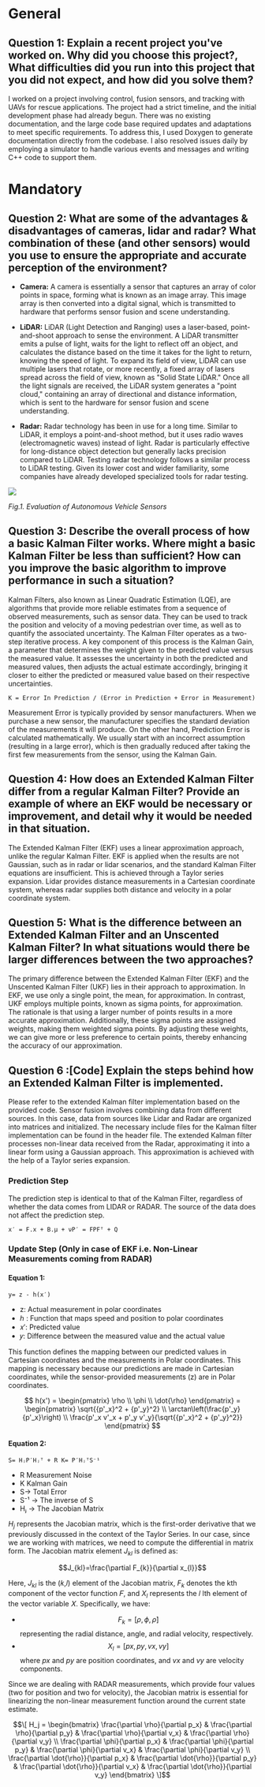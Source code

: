 # General
## Question 1: Explain a recent project you've worked on. Why did you choose this project?, What difficulties did you run into this project that you did not expect, and how did you solve them?

I worked on a project involving control, fusion sensors, and tracking with UAVs for rescue applications. The project had a strict timeline, and the initial development phase had already begun. There was no existing documentation, and the large code base required updates and adaptations to meet specific requirements. To address this, I used Doxygen to generate documentation directly from the codebase. I also resolved issues daily by employing a simulator to handle various events and messages and writing C++ code to support them.

# Mandatory
## Question 2: What are some of the advantages & disadvantages of cameras, lidar and radar? What combination of these (and other sensors) would you use to ensure the appropriate and accurate perception of the environment?

* **Camera:** A camera is essentially a sensor that captures an array of color points in space, forming what is known as an image array. This image array is then converted into a digital signal, which is transmitted to hardware that performs sensor fusion and scene understanding.

* **LiDAR:** LiDAR (Light Detection and Ranging) uses a laser-based, point-and-shoot approach to sense the environment. A LiDAR transmitter emits a pulse of light, waits for the light to reflect off an object, and calculates the distance based on the time it takes for the light to return, knowing the speed of light. To expand its field of view, LiDAR can use multiple lasers that rotate, or more recently, a fixed array of lasers spread across the field of view, known as "Solid State LiDAR." Once all the light signals are received, the LiDAR system generates a "point cloud," containing an array of directional and distance information, which is sent to the hardware for sensor fusion and scene understanding.

* **Radar:** Radar technology has been in use for a long time. Similar to LiDAR, it employs a point-and-shoot method, but it uses radio waves (electromagnetic waves) instead of light. Radar is particularly effective for long-distance object detection but generally lacks precision compared to LiDAR. Testing radar technology follows a similar process to LiDAR testing. Given its lower cost and wider familiarity, some companies have already developed specialized tools for radar testing.

![](https://github.com/1Px-Vision/Vision-Based-Off-Road-Hazard-Detection-for-Freespace-Navigation/blob/main/Autonomous-Systems-Interview-Practice-Project/Sensor_Fusion_Table.jpg)

*Fig.1. Evaluation of Autonomous Vehicle Sensors*

## Question 3: Describe the overall process of how a basic Kalman Filter works. Where might a basic Kalman Filter be less than sufficient? How can you improve the basic algorithm to improve performance in such a situation?

Kalman Filters, also known as Linear Quadratic Estimation (LQE), are algorithms that provide more reliable estimates from a sequence of observed measurements, such as sensor data. They can be used to track the position and velocity of a moving pedestrian over time, as well as to quantify the associated uncertainty. The Kalman Filter operates as a two-step iterative process. A key component of this process is the Kalman Gain, a parameter that determines the weight given to the predicted value versus the measured value. It assesses the uncertainty in both the predicted and measured values, then adjusts the actual estimate accordingly, bringing it closer to either the predicted or measured value based on their respective uncertainties.

````
K = Error In Prediction / (Error in Prediction + Error in Measurement)
````

Measurement Error is typically provided by sensor manufacturers. When we purchase a new sensor, the manufacturer specifies the standard deviation of the measurements it will produce. On the other hand, Prediction Error is calculated mathematically. We usually start with an incorrect assumption (resulting in a large error), which is then gradually reduced after taking the first few measurements from the sensor, using the Kalman Gain.

## Question 4: How does an Extended Kalman Filter differ from a regular Kalman Filter? Provide an example of where an EKF would be necessary or improvement, and detail why it would be needed in that situation.

The Extended Kalman Filter (EKF) uses a linear approximation approach, unlike the regular Kalman Filter. EKF is applied when the results are not Gaussian, such as in radar or lidar scenarios, and the standard Kalman Filter equations are insufficient. This is achieved through a Taylor series expansion. Lidar provides distance measurements in a Cartesian coordinate system, whereas radar supplies both distance and velocity in a polar coordinate system.

## Question 5: What is the difference between an Extended Kalman Filter and an Unscented Kalman Filter? In what situations would there be larger differences between the two approaches?

The primary difference between the Extended Kalman Filter (EKF) and the Unscented Kalman Filter (UKF) lies in their approach to approximation. In EKF, we use only a single point, the mean, for approximation. In contrast, UKF employs multiple points, known as sigma points, for approximation. The rationale is that using a larger number of points results in a more accurate approximation. Additionally, these sigma points are assigned weights, making them weighted sigma points. By adjusting these weights, we can give more or less preference to certain points, thereby enhancing the accuracy of our approximation.

## Question 6 :[Code] Explain the steps behind how an Extended Kalman Filter is implemented.

Please refer to the extended Kalman filter implementation based on the provided code. Sensor fusion involves combining data from different sources. In this case, data from sources like Lidar and Radar are organized into matrices and initialized. The necessary include files for the Kalman filter implementation can be found in the header file. The extended Kalman filter processes non-linear data received from the Radar, approximating it into a linear form using a Gaussian approach. This approximation is achieved with the help of a Taylor series expansion.

### Prediction Step
The prediction step is identical to that of the Kalman Filter, regardless of whether the data comes from LIDAR or RADAR. The source of the data does not affect the prediction step.

````
x′ = F.x + B.μ + νP′ = FPFᵀ + Q
````

### Update Step (Only in case of EKF i.e. Non-Linear Measurements coming from RADAR)

#### Equation 1:

````
y= z - h(x′)
````
* z: Actual measurement in polar coordinates
* ℎ : Function that maps speed and position to polar coordinates
* 𝑥′: Predicted value
* 𝑦: Difference between the measured value and the actual value

This function defines the mapping between our predicted values in Cartesian coordinates and the measurements in Polar coordinates. This mapping is necessary because our predictions are made in Cartesian coordinates, while the sensor-provided measurements (z) are in Polar coordinates.

$$
h(x') = 
\begin{pmatrix}
\rho \\
\phi \\
\dot{\rho}
\end{pmatrix} = 
\begin{pmatrix}
\sqrt{{p'_x}^2 + {p'_y}^2} \\
\arctan\left(\frac{p'_y}{p'_x}\right) \\
\frac{p'_x v'_x + p'_y v'_y}{\sqrt{{p'_x}^2 + {p'_y}^2}}
\end{pmatrix}
$$

#### Equation 2:
````
S= HⱼP′Hⱼᵀ + R K= P′HⱼᵀS⁻¹
````
* R Measurement Noise
* K Kalman Gain
* S-> Total Error
* S⁻¹ -> The inverse of S
* Hⱼ -> The Jacobian Matrix

$H_{j}$ represents the Jacobian matrix, which is the first-order derivative that we previously discussed in the context of the Taylor Series. In our case, since we are working with matrices, we need to compute the differential in matrix form. The Jacobian matrix element $J_{kl}$ is defined as:

$$J_{kl}=\frac{\partial F_{k}}{\partial x_{l}}$$

Here, $J_{kl}$ is the (𝑘,𝑙) element of the Jacobian matrix, $F_{k}$ denotes the kth component of the vector function 𝐹, and $X_{l}$ represents the 
𝑙 lth element of the vector variable 𝑋. Specifically, we have:

* $$F_{k}=[\rho,\phi,\dot{\rho}]$$ representing the radial distance, angle, and radial velocity, respectively.
* $$X_{l}=[px,py,vx,vy]$$ where $px$ and $py$ are position coordinates, and $vx$ and $vy$ are velocity components.

Since we are dealing with RADAR measurements, which provide four values (two for position and two for velocity), the Jacobian matrix is essential for linearizing the non-linear measurement function around the current state estimate.

$$\[
H_j = \begin{bmatrix}
\frac{\partial \rho}{\partial p_x} & \frac{\partial \rho}{\partial p_y} & \frac{\partial \rho}{\partial v_x} & \frac{\partial \rho}{\partial v_y} \\
\frac{\partial \phi}{\partial p_x} & \frac{\partial \phi}{\partial p_y} & \frac{\partial \phi}{\partial v_x} & \frac{\partial \phi}{\partial v_y} \\
\frac{\partial \dot{\rho}}{\partial p_x} & \frac{\partial \dot{\rho}}{\partial p_y} & \frac{\partial \dot{\rho}}{\partial v_x} & \frac{\partial \dot{\rho}}{\partial v_y}
\end{bmatrix}
\]$$

